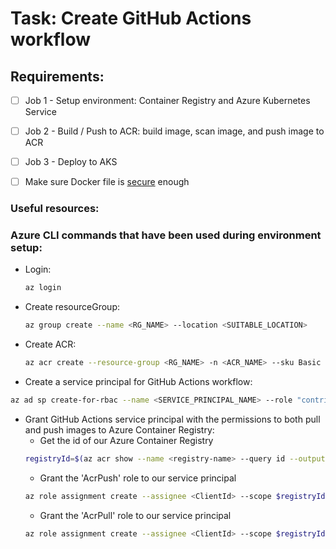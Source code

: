 # Task: Create GitHub Actions workflow

## Requirements:
- [ ] Job 1 - Setup environment: Container Registry and Azure Kubernetes Service
- [ ] Job 2 - Build / Push to ACR: build image, scan image, and push image to ACR
- [ ] Job 3 - Deploy to AKS
- [ ] Make sure Docker file is [secure](https://dev.to/tomoyamachi/how-to-keep-secure-your-docker-image-2hj2) enough


### Useful resources:



### Azure CLI commands that have been used during environment setup:

- Login:
  ```bash
  az login
  ```
- Create resourceGroup:
  ```bash
  az group create --name <RG_NAME> --location <SUITABLE_LOCATION>
  ```
- Create ACR:
  ```bash
  az acr create --resource-group <RG_NAME> -n <ACR_NAME> --sku Basic
  ```
-  Create a service principal for GitHub Actions workflow:
  ```bash
  az ad sp create-for-rbac --name <SERVICE_PRINCIPAL_NAME> --role "contributor" --scopes /subscriptions/<SUBSCRIPTION_ID>/resourceGroups/<RESOURCE_GROUP_NAME> --sdk-auth
  ```
- Grant GitHub Actions service principal with the permissions to both pull and push images to Azure Container Registry:
  - Get the id of our Azure Container Registry
  ```bash
  registryId=$(az acr show --name <registry-name> --query id --output tsv)
  ```
  - Grant the 'AcrPush' role to our service principal
  ```bash
  az role assignment create --assignee <ClientId> --scope $registryId --role AcrPush
  ```
  - Grant the 'AcrPull' role to our service principal
  ```bash
  az role assignment create --assignee <ClientId> --scope $registryId --role AcrPull
  ```


